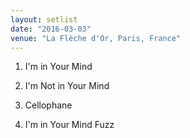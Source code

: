 ```yaml
---
layout: setlist
date: "2016-03-03"
venue: "La Flèche d'Or, Paris, France"
---
```


 1. I'm in Your Mind

 2. I'm Not in Your Mind

 3. Cellophane

 4. I'm in Your Mind Fuzz


